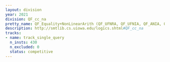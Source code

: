 ```yaml
---
layout: division
year: 2021
division: QF_cc_na
pretty_name: QF_Equality+NonLinearArith (QF_UFNRA, QF_UFNIA, QF_ANIA, QF_AUFNIA)
description: http://smtlib.cs.uiowa.edu/logics.shtml#QF_cc_na
tracks:
- name: track_single_query
  n_insts: 430
  n_excluded: 0
  status: competitive
---
```


